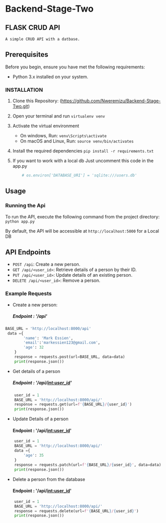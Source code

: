 # Backend-Stage-Two

## FLASK CRUD API

    A simple CRUD API with a datbase.

## Prerequisites

Before you begin, ensure you have met the following requirements:

- Python 3.x installed on your system.


### INSTALLATION
1. Clone this Repository:
    (https://github.com/Nweremizu/Backend-Stage-Two.git)
2. Open your terminal and run
    ```virtualenv venv```
3. Activate the virtual environment
    * On windows, Run:
        ```venv\Scripts\activate```
    * On macOS and Linux, Run:
        ```source venv/bin/activates```
4. Install the required dependencies
    ```pip install -r requirements.txt```

5. If you want to work with a local db Just uncomment this code in the app.py
    ```python
        # os.environ['DATABASE_URI'] = 'sqlite:///users.db'
    ```

## Usage
### Running the Api

To run the API, execute the following command from the project directory:
    ```python app.py```

By default, the API will be accessible at `http://localhost:5000` for a Local DB


## API Endpoints
- `POST /api`: Create a new person.
- `GET /api/<user_id>`: Retrieve details of a person by their ID.
- `PUT /api/<user_id>`: Update details of an existing person.
- `DELETE /api/<user_id>`: Remove a person.

### Example Requests
* Create a new person:
    ##### Endpoint : '/api'
```python
BASE_URL = 'http://localhost:8000/api'
 data ={
        'name': 'Mark Essien',
        'email':'markessien123@gmail.com',
        'age': 32
    }
    response = requests.post(url=BASE_URL, data=data)
    print(response.json())
```

* Get details of a person
    ##### Endpoint : '/api/<int:user_id>'
```python
    user_id = 1
    BASE_URL = 'http://localhost:8000/api/'
    response = requests.get(url=f'{BASE_URL}/{user_id}')
    print(response.json())
```
* Update Details of a person
    #### Endpoint : '/api/<int:user_id>'
```python
    user_id = 1
    BASE_URL = 'http://localhost:8000/api/'
    data ={
        'age': 35 
    }
    response = requests.patch(url=f'{BASE_URL}/{user_id}', data=data)
    print(response.json())
```

* Delete a person from the database
    #### Endpoint : '/api/<int:user_id>'
```python
    user_id = 1
    BASE_URL = 'http://localhost:8000/api/'
    response = requests.delete(url=f'{BASE_URL}/{user_id}')
    print(response.json())
```
